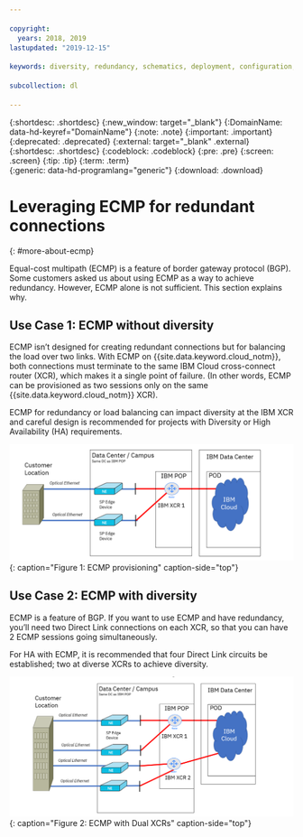 ```yaml
---

copyright:
  years: 2018, 2019
lastupdated: "2019-12-15"

keywords: diversity, redundancy, schematics, deployment, configuration, global routing, ECMP, Dual XCRs, model

subcollection: dl

---
```


{:shortdesc: .shortdesc}
{:new_window: target="_blank"}
{:DomainName: data-hd-keyref="DomainName"}
{:note: .note}
{:important: .important}
{:deprecated: .deprecated}
{:external: target="_blank" .external}
{:shortdesc: .shortdesc}
{:codeblock: .codeblock}
{:pre: .pre}
{:screen: .screen}
{:tip: .tip}
{:term: .term}  
{:generic: data-hd-programlang="generic"}
{:download: .download}  

# Leveraging ECMP for redundant connections
{: #more-about-ecmp}

Equal-cost multipath (ECMP) is a feature of border gateway protocol (BGP). Some customers asked us about using ECMP as a way to achieve redundancy. However, ECMP alone is not sufficient. This section explains why.

## Use Case 1: ECMP without diversity

ECMP isn’t designed for creating redundant connections but for balancing the load over two links. With ECMP on {{site.data.keyword.cloud_notm}}, both connections must terminate to the same IBM Cloud cross-connect router (XCR), which makes it a single point of failure. (In other words, ECMP can be provisioned as two sessions only on the same {{site.data.keyword.cloud_notm}} XCR).

ECMP for redundancy or load balancing can impact diversity at the IBM XCR and careful design is recommended for projects with Diversity or High Availability (HA) requirements.

![ECMP Dedicated model](/images/ecmp-without-diversity.png "ECMP Dedicated model"){: caption="Figure 1: ECMP provisioning" caption-side="top"}

## Use Case 2: ECMP with diversity

ECMP is a feature of BGP. If you want to use ECMP and have redundancy, you’ll need two Direct Link connections on each XCR, so that you can have 2 ECMP sessions going simultaneously.

For HA with ECMP, it is recommended that four Direct Link circuits be established; two at diverse XCRs to achieve diversity.

![ECMP Dual XCR Model](/images/ecmp-with-diversity.png "ECMP Dual XCR Model"){: caption="Figure 2: ECMP with Dual XCRs" caption-side="top"}

